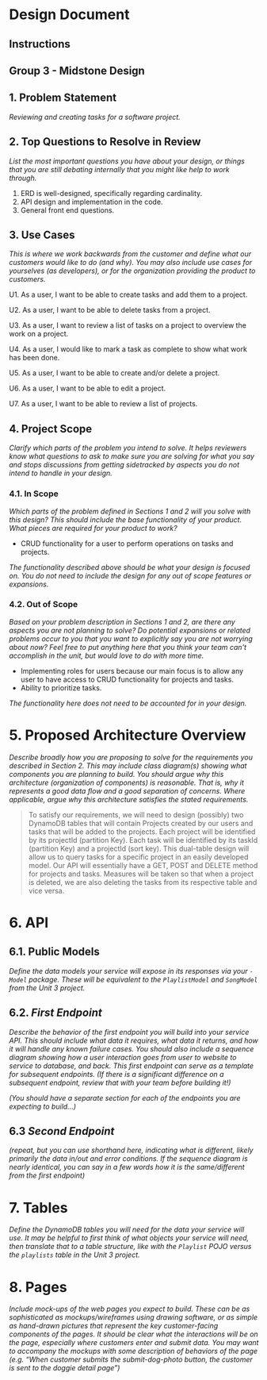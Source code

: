 # Design Document

## Instructions

## Group 3 - Midstone Design

## 1. Problem Statement


_Reviewing and creating tasks for a software project._


## 2. Top Questions to Resolve in Review

_List the most important questions you have about your design, or things that you are still debating internally that you might like help to work through._

1. ERD is well-designed, specifically regarding cardinality.
2. API design and implementation in the code.
3. General front end questions.

## 3. Use Cases

_This is where we work backwards from the customer and define what our customers would like to do (and why). You may also include use cases for yourselves (as developers), or for the organization providing the product to customers._

U1. As a user, I want to be able to create tasks and add them to a project.

U2. As a user, I want to be able to delete tasks from a project.

U3. As a user, I want to review a list of tasks on a project to overview the work on a project.

U4. As a user, I would like to mark a task as complete to show what work has been done.

U5. As a user, I want to be able to create and/or delete a project.

U6. As a user, I want to be able to edit a project.

U7. As a user, I want to be able to review a list of projects.

## 4. Project Scope

_Clarify which parts of the problem you intend to solve. It helps reviewers know what questions to ask to make sure you are solving for what you say and stops discussions from getting sidetracked by aspects you do not intend to handle in your design._

### 4.1. In Scope

_Which parts of the problem defined in Sections 1 and 2 will you solve with this design? This should include the base functionality of your product. What pieces are required for your product to work?_

- CRUD functionality for a user to perform operations on tasks and projects.


_The functionality described above should be what your design is focused on. You do not need to include the design for any out of scope features or expansions._

### 4.2. Out of Scope

_Based on your problem description in Sections 1 and 2, are there any aspects you are not planning to solve? Do potential expansions or related problems occur to you that you want to explicitly say you are not worrying about now? Feel free to put anything here that you think your team can't accomplish in the unit, but would love to do with more time._

- Implementing roles for users because our main focus is to allow any user to have access to CRUD functionality for projects and tasks.
- Ability to prioritize tasks.

_The functionality here does not need to be accounted for in your design._

# 5. Proposed Architecture Overview

_Describe broadly how you are proposing to solve for the requirements you described in Section 2. This may include class diagram(s) showing what components you are planning to build. You should argue why this architecture (organization of components) is reasonable. That is, why it represents a good data flow and a good separation of concerns. Where applicable, argue why this architecture satisfies the stated requirements._
    
> To satisfy our requirements, we will need to design (possibly) two DynamoDB tables that will contain Projects created by our users and tasks that will be added to the projects. Each project will be identified by its projectId (partition Key). Each task will be identified by its taskId (partition Key) and a projectId (sort key). This dual-table design will allow us to query tasks for a specific project in an easily developed model. Our API will essentially have a GET, POST and DELETE method for projects and tasks. Measures will be taken so that when a project is deleted, we are also deleting the tasks from its respective table and vice versa.

# 6. API

## 6.1. Public Models

_Define the data models your service will expose in its responses via your *`-Model`* package. These will be equivalent to the *`PlaylistModel`* and *`SongModel`* from the Unit 3 project._

## 6.2. _First Endpoint_

_Describe the behavior of the first endpoint you will build into your service API. This should include what data it requires, what data it returns, and how it will handle any known failure cases. You should also include a sequence diagram showing how a user interaction goes from user to website to service to database, and back. This first endpoint can serve as a template for subsequent endpoints. (If there is a significant difference on a subsequent endpoint, review that with your team before building it!)_

_(You should have a separate section for each of the endpoints you are expecting to build...)_

## 6.3 _Second Endpoint_

_(repeat, but you can use shorthand here, indicating what is different, likely primarily the data in/out and error conditions. If the sequence diagram is nearly identical, you can say in a few words how it is the same/different from the first endpoint)_

# 7. Tables

_Define the DynamoDB tables you will need for the data your service will use. It may be helpful to first think of what objects your service will need, then translate that to a table structure, like with the *`Playlist` POJO* versus the `playlists` table in the Unit 3 project._

# 8. Pages

_Include mock-ups of the web pages you expect to build. These can be as sophisticated as mockups/wireframes using drawing software, or as simple as hand-drawn pictures that represent the key customer-facing components of the pages. It should be clear what the interactions will be on the page, especially where customers enter and submit data. You may want to accompany the mockups with some description of behaviors of the page (e.g. “When customer submits the submit-dog-photo button, the customer is sent to the doggie detail page”)_
